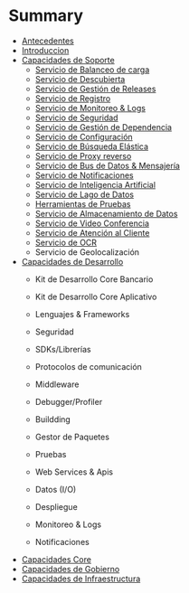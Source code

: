 # Summary

* [Antecedentes](antecedentes.md)
* [Introduccion](README.md)
* [Capacidades de Soporte](capacidades-de-soporte.md)
  * [Servicio de Balanceo de carga](capacidades-de-soporte/servicio-de-balanceo-de-carga.md)
  * [Servicio de Descubierta](capacidades-de-soporte/servicio-de-descubierta.md)
  * [Servicio de Gestión de Releases](capacidades-de-soporte/servicio-de-gestion-de-releases.md)
  * [Servicio de Registro](capacidades-de-soporte/servicio-de-registro.md)
  * [Servicio de Monitoreo & Logs](capacidades-de-soporte/servicio-de-monitoreo-and-logs.md)
  * [Servicio de Seguridad](capacidades-de-soporte/servicio-de-seguridad.md)
  * [Servicio de Gestión de Dependencia](capacidades-de-soporte/servicio-de-gestion-de-dependencia.md)
  * [Servicio de Configuración](capacidades-de-soporte/servicio-de-configuracion.md)
  * [Servicio de Búsqueda Elástica](capacidades-de-soporte/servicio-de-busqueda-elastica.md)
  * [Servicio de Proxy reverso](capacidades-de-soporte/servicio-de-proxy-reverso.md)
  * [Servicio de Bus de Datos & Mensajería](capacidades-de-soporte/servicio-de-bus-de-datos-and-mensajeria.md)
  * [Servicio de Notificaciones](capacidades-de-soporte/servicio-de-notificaciones.md)
  * [Servicio de Inteligencia Artificial](capacidades-de-soporte/servicio-de-inteligencia-artificial.md)
  * [Servicio de Lago de Datos](capacidades-de-soporte/servicio-de-lago-de-datos.md)
  * [Herramientas de Pruebas](capacidades-de-soporte/herramientas-de-pruebas.md)
  * [Servicio de Almacenamiento de Datos](capacidades-de-soporte/servicio-de-almacenamiento-de-datos.md)
  * [Servicio de Video Conferencia](capacidades-de-soporte/servicio-de-video-conferencia.md)
  * [Servicio de Atención al Cliente](capacidades-de-soporte/servicio-de-atencion-al-cliente.md)
  * [Servicio de OCR](capacidades-de-soporte/servicio-de-ocr.md)
  * Servicio de Geolocalización
* [Capacidades de Desarrollo](capacidades-de-desarrollo.md)
  * Kit de Desarrollo Core Bancario

  * Kit de Desarrollo Core Aplicativo

  * Lenguajes & Frameworks

  * Seguridad

  * SDKs/Librerías

  * Protocolos de comunicación

  * Middleware

  * Debugger/Profiler

  * Buildding

  * Gestor de Paquetes

  * Pruebas

  * Web Services & Apis

  * Datos \(I/O\)

  * Despliegue

  * Monitoreo & Logs

  * Notificaciones
* [Capacidades Core](capacidades-core.md)
* [Capacidades de Gobierno](capacidades-de-gobierno.md)
* [Capacidades de Infraestructura](capacidades-de-infraestructura.md)



